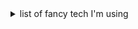 <!--
**laszloekovacs/laszloekovacs** is a ✨ _special_ ✨ repository because its `README.md` (this file) appears on your GitHub profile.

Here are some ideas to get you started:

- 🔭 I’m currently working on ...
- 🌱 I’m currently learning ...
- 👯 I’m looking to collaborate on ...
- 🤔 I’m looking for help with ...
- 💬 Ask me about ...
- 📫 How to reach me: ...
- 😄 Pronouns: ...
- ⚡ Fun fact: ...
-->




<details>
<summary>
list of fancy tech I'm using 
</summary>

- fake emailing: https://ethereal.email/
- drawing in the browser: https://excalidraw.com/
  
#### funcamentals 
[![React](https://img.shields.io/badge/React-61DAFB?style=for-the-badge&logo=React&logoColor=FFFFFF&logoWidth=14)](https://react.dev)
[![typescript](https://img.shields.io/badge/Typescript-3178C6?style=for-the-badge&logo=TypeScript&logoColor=FFFFFF&logoWidth=14)](https://www.typescriptlang.org/)

#### full stack stuff
[![Remix](https://img.shields.io/badge/Remix-000000?style=for-the-badge&logo=Remix&logoColor=FFFFFF&logoWidth=14)](https://remix.run)
[![next](https://img.shields.io/badge/Next.js-000000?style=for-the-badge&logo=Next.js&logoColor=FFFFFF&logoWidth=14)](https://nextjs.org/docs)
[![Node](https://img.shields.io/badge/Node.js-339933?style=for-the-badge&logo=Node.js&logoColor=FFFFFF&logoWidth=14)](https://nodejs.org/en)
[![express](https://img.shields.io/badge/Express-000000?style=for-the-badge&logo=Express&logoColor=FFFFFF&logoWidth=14)](https://expressjs.com/)

#### state management
[![Redux](https://img.shields.io/badge/Redux%20tk-764ABC?style=for-the-badge&logo=Redux&logoColor=FFFFFF&logoWidth=14)](http://reduxtoolkit.com)
[![graphql](https://img.shields.io/badge/GraphQL-E10098?style=for-the-badge&logo=GraphQL&logoColor=FFFFFF&logoWidth=14)](https://graphql.org/)

#### authentication, authorization
[![openid](https://img.shields.io/badge/OpenID-F78C40?style=for-the-badge&logo=OpenID&logoColor=FFFFFF&logoWidth=14)](https://auth0.com/)
[![auth0](https://img.shields.io/badge/Auth0-EB5424?style=for-the-badge&logo=Auth0&logoColor=FFFFFF&logoWidth=14)](https://auth0.com/)

#### databases
[![mongodb](https://img.shields.io/badge/MongoDB-47A248?style=for-the-badge&logo=MongoDB&logoColor=FFFFFF&logoWidth=14)](https://www.mongodb.com/)
[![mongoose](https://img.shields.io/badge/Mongoose-880000?style=for-the-badge&logo=Mongoose&logoColor=FFFFFF&logoWidth=14)](https://mongoosejs.com/)
[![postgresq](https://img.shields.io/badge/PostgreSQL-4169E1?style=for-the-badge&logo=PostgreSQL&logoColor=FFFFFF&logoWidth=14)](https://www.postgresql.org/docs/current/index.html)

#### stying
[![styled-components](https://img.shields.io/badge/styled--components-DB7093?style=for-the-badge&logo=styled%20components&logoColor=FFFFFF&logoWidth=14)](https://styled-components.com/)
[![tailwind](https://img.shields.io/badge/Tailwind%20CSS-06B6D4?style=for-the-badge&logo=Tailwind%20CSS&logoColor=FFFFFF&logoWidth=14)](https://tailwindcss.com/)
[![chakraui](https://img.shields.io/badge/Chakra%20UI-319795?style=for-the-badge&logo=Chakra%20UI&logoColor=FFFFFF&logoWidth=14)](https://chakra-ui.com/)
[![fluent-ui](https://img.shields.io/badge/fluentui-cyan?style=for-the-badge)](https://react.fluentui.dev/)
[![Bootstrap Badge](https://img.shields.io/badge/Bootstrap-7952B3?logo=bootstrap&logoColor=fff&style=for-the-badge)](https://getbootstrap.com/)

#### tooling
[![docker](https://img.shields.io/badge/Docker-2496ED?style=for-the-badge&logo=Docker&logoColor=FFFFFF&logoWidth=14)](https://www.docker.com/)
[![npm](https://img.shields.io/badge/npm-CB3837?style=for-the-badge&logo=npm&logoColor=FFFFFF&logoWidth=14)](https://www.npmjs.com/)
[![vscode](https://img.shields.io/badge/VSCode-007ACC?style=for-the-badge&logo=Visual%20Studio%20Code&logoColor=FFFFFF&logoWidth=14)](https://code.visualstudio.com/)
[![github](https://img.shields.io/badge/GitHub-181717?style=for-the-badge&logo=GitHub&logoColor=FFFFFF&logoWidth=14)](https://github.com/)
[![MDN](https://img.shields.io/badge/MDN-000000?style=for-the-badge&logo=MDN%20Web%20Docs&logoColor=FFFFFF&logoWidth=14)](https://developer.mozilla.org/en-US/)

#### misc
[![react-hook-form](https://img.shields.io/badge/React%20Hook%20Form-EC5990?style=for-the-badge&logo=React%20Hook%20Form&logoColor=FFFFFF&logoWidth=14)](https://react-hook-form.com/)
[![azure](https://img.shields.io/badge/Azure-0078D4?style=for-the-badge&logo=Microsoft%20Azure&logoColor=FFFFFF&logoWidth=14)](https://docs.com)
[![joi](https://img.shields.io/badge/joi-purple?style=for-the-badge)](https://joi.dev/)
[![chalk](https://img.shields.io/badge/chalk-blue?style=for-the-badge)](https://github.com/chalk/chalk#readme)
[![toast](https://img.shields.io/badge/toast-yellow?style=for-the-badge)](https://react-hot-toast.com/)
[![date-fns](https://img.shields.io/badge/date--fns-purple?style=for-the-badge)](https://date-fns.org/)
[![paypal](https://img.shields.io/badge/PayPal-003087?style=for-the-badge&logo=PayPal&logoColor=FFFFFF&logoWidth=14)](https://developer.paypal.com/home)
[![jest](https://img.shields.io/badge/Jest-C21325?style=for-the-badge&logo=Jest&logoColor=FFFFFF&logoWidth=14)](https://jestjs.io/)
[![testing-library](https://img.shields.io/badge/Testing%20Library-E33332?style=for-the-badge&logo=Testing%20Library&logoColor=FFFFFF&logoWidth=14)](https://testing-library.com/)
[![cypress](https://img.shields.io/badge/Cypress-17202C?style=for-the-badge&logo=Cypress&logoColor=FFFFFF&logoWidth=14)](https://www.cypress.io/)
#### like badges too?
 - [forthebadge](forthebadge.com)
 - [badgegenious.vercel.app](https://badgegenius.vercel.app/)
 - [works-on-chrome](https://badges.pages.dev/)
</details>

